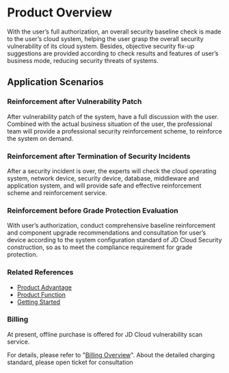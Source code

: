 # Product Overview
With the user’s full authorization, an overall security baseline check is made to the user’s cloud system, helping the user grasp the overall security vulnerability of its cloud system. Besides, objective security fix-up suggestions are provided according to check results and features of user’s business mode, reducing security threats of systems.

## Application Scenarios
### Reinforcement after Vulnerability Patch
After vulnerability patch of the system, have a full discussion with the user. Combined with the actual business situation of the user, the professional team will provide a professional security reinforcement scheme, to reinforce the system on demand.
### Reinforcement after Termination of Security Incidents
After a security incident is over, the experts will check the cloud operating system, network device, security device, database, middleware and application system, and will provide safe and effective reinforcement scheme and reinforcement service.
### Reinforcement before Grade Protection Evaluation
With user’s authorization, conduct comprehensive baseline reinforcement and component upgrade recommendations and consultation for user’s device according to the system configuration standard of JD Cloud Security construction, so as to meet the compliance requirement for grade protection.



### Related References

 - [Product Advantage](../Introduction/Benefits.md)
 - [Product Function](../Introduction/Features.md)
 - [Getting Started](../Getting-Started/Getting-Started.md)

### Billing

At present, offline purchase is offered for JD Cloud vulnerability scan service.

For details, please refer to "[Billing Overview](../Pricing/Billing-Overview.md)". About the detailed charging standard, please open ticket for consultation
